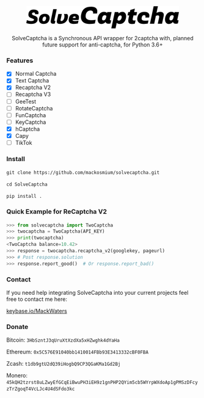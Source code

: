 <div align="center">
    <img src="https://raw.githubusercontent.com/MackOsmium/SolveCaptcha/master/images/solvecaptcha.png"/>
    <p>SolveCaptcha is a Synchronous API wrapper for 2captcha with, planned future support for anti-captcha, for Python 3.6+</p>
</div>

### Features

- [x] Normal Captcha
- [x] Text Captcha
- [x] Recaptcha V2 
- [ ] Recaptcha V3
- [ ] GeeTest
- [ ] RotateCaptcha
- [ ] FunCaptcha
- [ ] KeyCaptcha
- [x] hCaptcha
- [x] Capy
- [ ] TikTok

### Install

`git clone https://github.com/mackosmium/solvecaptcha.git`

`cd SolveCaptcha`

`pip install .`

### Quick Example for ReCaptcha V2

```python
>>> from solvecaptcha import TwoCaptcha
>>> twocaptcha = TwoCaptcha(API_KEY)
>>> print(twocaptcha)
<TwoCaptcha balance=10.42>
>>> response = twocaptcha.recaptcha_v2(googlekey, pageurl)
>>> # Post response.solution
>>> response.report_good()  # Or response.report_bad()
```

### Contact

If you need help integrating SolveCaptcha into your current projects feel free to contact me here:

<a href="https://keybase.io/mackwaters">keybase.io/MackWaters</a>

### Donate

Bitcoin: `3HbSzntJ3qUruXtXzdXa5xHZwghk4dYaHa`

Ethereum: `0x5C576E91040bb1410014FBb93E3413332cBF0FBA`

Zcash: `t1db9gtU2dQ39iHogbQ9CP3QGaKMa1Gd2Bj`

Monero: `45kQH2tzrst8uLZwyEfGCqEiBwuPH3iEH9z1gnPHP2QYim5cb5WYrpWXdoAp1gPMSzDFcyzTrZgoqT4VcLJc4U4dSFdo3kc`
